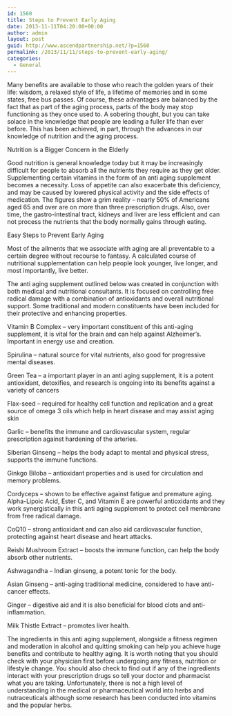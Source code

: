 ```yaml
---
id: 1560
title: Steps to Prevent Early Aging
date: 2013-11-11T04:20:00+00:00
author: admin
layout: post
guid: http://www.ascendpartnership.net/?p=1560
permalink: /2013/11/11/steps-to-prevent-early-aging/
categories:
  - General
---
```

Many benefits are available to those who reach the golden years of their life: wisdom, a relaxed style of life, a lifetime of memories and in some states, free bus passes. Of course, these advantages are balanced by the fact that as part of the aging process, parts of the body may stop functioning as they once used to. A sobering thought, but you can take solace in the knowledge that people are leading a fuller life than ever before. This has been achieved, in part, through the advances in our knowledge of nutrition and the aging process.

Nutrition is a Bigger Concern in the Elderly

Good nutrition is general knowledge today but it may be increasingly difficult for people to absorb all the nutrients they require as they get older. Supplementing certain vitamins in the form of an anti aging supplement becomes a necessity. Loss of appetite can also exacerbate this deficiency, and may be caused by lowered physical activity and the side effects of medication. The figures show a grim reality &#8211; nearly 50% of Americans aged 65 and over are on more than three prescription drugs. Also, over time, the gastro-intestinal tract, kidneys and liver are less efficient and can not process the nutrients that the body normally gains through eating.

Easy Steps to Prevent Early Aging

Most of the ailments that we associate with aging are all preventable to a certain degree without recourse to fantasy. A calculated course of nutritional supplementation can help people look younger, live longer, and most importantly, live better.

The anti aging supplement outlined below was created in conjunction with both medical and nutritional consultants. It is focused on controlling free radical damage with a combination of antioxidants and overall nutritional support. Some traditional and modern constituents have been included for their protective and enhancing properties.

Vitamin B Complex &#8211; very important constituent of this anti-aging supplement, it is vital for the brain and can help against Alzheimer’s. Important in energy use and creation.

Spirulina &#8211; natural source for vital nutrients, also good for progressive mental diseases.

Green Tea &#8211; a important player in an anti aging supplement, it is a potent antioxidant, detoxifies, and research is ongoing into its benefits against a variety of cancers

Flax-seed &#8211; required for healthy cell function and replication and a great source of omega 3 oils which help in heart disease and may assist aging skin

Garlic &#8211; benefits the immune and cardiovascular system, regular prescription against hardening of the arteries.

Siberian Ginseng &#8211; helps the body adapt to mental and physical stress, supports the immune functions.

Ginkgo Biloba &#8211; antioxidant properties and is used for circulation and memory problems.

Cordyceps &#8211; shown to be effective against fatigue and premature aging. Alpha-Lipoic Acid, Ester C, and Vitamin E are powerful antioxidants and they work synergistically in this anti aging supplement to protect cell membrane from free radical damage.

CoQ10 &#8211; strong antioxidant and can also aid cardiovascular function, protecting against heart disease and heart attacks.

Reishi Mushroom Extract &#8211; boosts the immune function, can help the body absorb other nutrients.

Ashwagandha &#8211; Indian ginseng, a potent tonic for the body.

Asian Ginseng &#8211; anti-aging traditional medicine, considered to have anti-cancer effects.

Ginger &#8211; digestive aid and it is also beneficial for blood clots and anti-inflammation.

Milk Thistle Extract &#8211; promotes liver health.

The ingredients in this anti aging supplement, alongside a fitness regimen and moderation in alcohol and quitting smoking can help you achieve huge benefits and contribute to healthy aging. It is worth noting that you should check with your physician first before undergoing any fitness, nutrition or lifestyle change. You should also check to find out if any of the ingredients interact with your prescription drugs so tell your doctor and pharmacist what you are taking. Unfortunately, there is not a high level of understanding in the medical or pharmaceutical world into herbs and nutraceuticals although some research has been conducted into vitamins and the popular herbs.